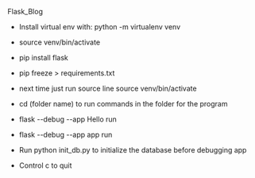 Flask_Blog



- Install virtual env with: python -m virtualenv venv

- source venv/bin/activate

- pip install flask

- pip freeze > requirements.txt

- next time just run source line source venv/bin/activate

- cd (folder name) to run commands in the folder for the program

- flask --debug --app Hello run

- flask --debug --app app run

- Run python init_db.py to initialize the database before debugging app

- Control c to quit

